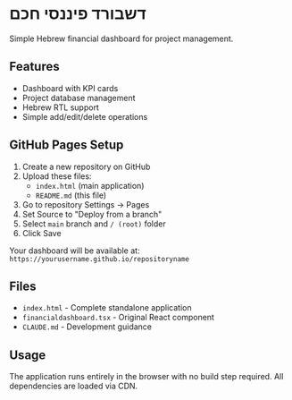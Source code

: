 # דשבורד פיננסי חכם

Simple Hebrew financial dashboard for project management.

## Features

- Dashboard with KPI cards
- Project database management
- Hebrew RTL support
- Simple add/edit/delete operations

## GitHub Pages Setup

1. Create a new repository on GitHub
2. Upload these files:
   - `index.html` (main application)
   - `README.md` (this file)
3. Go to repository Settings → Pages
4. Set Source to "Deploy from a branch"
5. Select `main` branch and `/ (root)` folder
6. Click Save

Your dashboard will be available at: `https://yourusername.github.io/repositoryname`

## Files

- `index.html` - Complete standalone application
- `financialdashboard.tsx` - Original React component
- `CLAUDE.md` - Development guidance

## Usage

The application runs entirely in the browser with no build step required. All dependencies are loaded via CDN.
